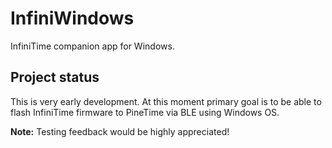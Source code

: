 # InfiniWindows

InfiniTime companion app for Windows.

## Project status

This is very early development. At this moment primary goal is to be able to flash InfiniTime firmware to PineTime via BLE using Windows OS.

**Note:** Testing feedback would be highly appreciated!